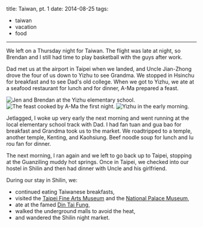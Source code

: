title: Taiwan, pt. 1
date: 2014-08-25
tags:
- taiwan
- vacation
- food
---

We left on a Thursday night for Taiwan. The flight was late at night, so Brendan and I still had time to play basketball with the guys after work.

Dad met us at the airport in Taipei when we landed, and Uncle Jian-Zhong drove the four of us down to Yizhu to see Grandma. We stopped in Hsinchu for breakfast and to see Dad's old college. When we got to Yizhu, we ate at a seafood restaurant for lunch and for dinner, A-Ma prepared a feast.

![Jen and Brendan at the Yizhu elementary school.](https://dl.dropbox.com/u/4291520/journal-images/taiwan-yizhu-1.jpg)
![The feast cooked by A-Ma the first night.](https://dl.dropbox.com/u/4291520/journal-images/taiwan-yizhu-2.jpg)
![Yizhu in the early morning.](https://dl.dropbox.com/u/4291520/journal-images/taiwan-yizhu-3.jpg)

Jetlagged, I woke up very early the next morning and went running at the local elementary school track with Dad. I had fan tuan and gua bao for breakfast and Grandma took us to the market. We roadtripped to a temple, another temple, Kenting, and Kaohsiung. Beef noodle soup for lunch and lu rou fan for dinner.

The next morning, I ran again and we left to go back up to Taipei, stopping at the Guanziling muddy hot springs. Once in Taipei, we checked into our hostel in Shilin and then had dinner with Uncle and his girlfriend.

During our stay in Shilin, we:

- continued eating Taiwanese breakfasts,
- visited the [Taipei Fine Arts Museum](http://www.tfam.museum/Index.aspx?ddlLang=en-us) and the [National Palace Museum](http://www.npm.gov.tw/en/),
- ate at the famed [Din Tai Fung](http://en.wikipedia.org/wiki/Din_Tai_Fung),
- walked the underground malls to avoid the heat,
- and wandered the Shilin night market.
